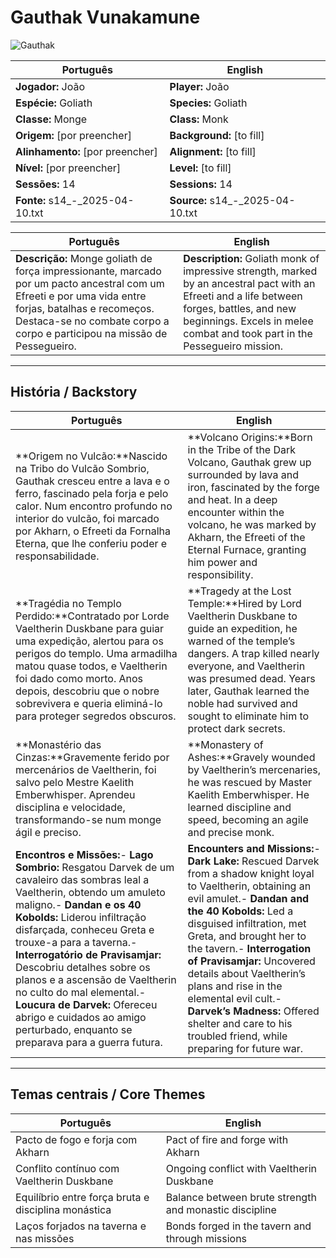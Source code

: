 # Gauthak Vunakamune

![Gauthak](gauthak.png)

|Português|English|
|---|---|
|**Jogador:** João|**Player:** João|
|**Espécie:** Goliath|**Species:** Goliath|
|**Classe:** Monge|**Class:** Monk|
|**Origem:** [por preencher]|**Background:** [to fill]|
|**Alinhamento:** [por preencher]|**Alignment:** [to fill]|
|**Nível:** [por preencher]|**Level:** [to fill]|
|**Sessões:** 14|**Sessions:** 14|
|**Fonte:** s14_-_2025-04-10.txt|**Source:** s14_-_2025-04-10.txt|

|Português|English|
|---|---|
|**Descrição:** Monge goliath de força impressionante, marcado por um pacto ancestral com um Efreeti e por uma vida entre forjas, batalhas e recomeços. Destaca-se no combate corpo a corpo e participou na missão de Pessegueiro.|**Description:** Goliath monk of impressive strength, marked by an ancestral pact with an Efreeti and a life between forges, battles, and new beginnings. Excels in melee combat and took part in the Pessegueiro mission.|

---

## História / Backstory

|Português|English|
|---|---|
|**Origem no Vulcão:**Nascido na Tribo do Vulcão Sombrio, Gauthak cresceu entre a lava e o ferro, fascinado pela forja e pelo calor. Num encontro profundo no interior do vulcão, foi marcado por Akharn, o Efreeti da Fornalha Eterna, que lhe conferiu poder e responsabilidade.|**Volcano Origins:**Born in the Tribe of the Dark Volcano, Gauthak grew up surrounded by lava and iron, fascinated by the forge and heat. In a deep encounter within the volcano, he was marked by Akharn, the Efreeti of the Eternal Furnace, granting him power and responsibility.|
|**Tragédia no Templo Perdido:**Contratado por Lorde Vaeltherin Duskbane para guiar uma expedição, alertou para os perigos do templo. Uma armadilha matou quase todos, e Vaeltherin foi dado como morto. Anos depois, descobriu que o nobre sobrevivera e queria eliminá-lo para proteger segredos obscuros.|**Tragedy at the Lost Temple:**Hired by Lord Vaeltherin Duskbane to guide an expedition, he warned of the temple’s dangers. A trap killed nearly everyone, and Vaeltherin was presumed dead. Years later, Gauthak learned the noble had survived and sought to eliminate him to protect dark secrets.|
|**Monastério das Cinzas:**Gravemente ferido por mercenários de Vaeltherin, foi salvo pelo Mestre Kaelith Emberwhisper. Aprendeu disciplina e velocidade, transformando-se num monge ágil e preciso.|**Monastery of Ashes:**Gravely wounded by Vaeltherin’s mercenaries, he was rescued by Master Kaelith Emberwhisper. He learned discipline and speed, becoming an agile and precise monk.|
|**Encontros e Missões:**- **Lago Sombrio:** Resgatou Darvek de um cavaleiro das sombras leal a Vaeltherin, obtendo um amuleto maligno.- **Dandan e os 40 Kobolds:** Liderou infiltração disfarçada, conheceu Greta e trouxe-a para a taverna.- **Interrogatório de Pravisamjar:** Descobriu detalhes sobre os planos e a ascensão de Vaeltherin no culto do mal elemental.- **Loucura de Darvek:** Ofereceu abrigo e cuidados ao amigo perturbado, enquanto se preparava para a guerra futura.|**Encounters and Missions:**- **Dark Lake:** Rescued Darvek from a shadow knight loyal to Vaeltherin, obtaining an evil amulet.- **Dandan and the 40 Kobolds:** Led a disguised infiltration, met Greta, and brought her to the tavern.- **Interrogation of Pravisamjar:** Uncovered details about Vaeltherin’s plans and rise in the elemental evil cult.- **Darvek’s Madness:** Offered shelter and care to his troubled friend, while preparing for future war.|

---

## Temas centrais / Core Themes

|Português|English|
|---|---|
|Pacto de fogo e forja com Akharn|Pact of fire and forge with Akharn|
|Conflito contínuo com Vaeltherin Duskbane|Ongoing conflict with Vaeltherin Duskbane|
|Equilíbrio entre força bruta e disciplina monástica|Balance between brute strength and monastic discipline|
|Laços forjados na taverna e nas missões|Bonds forged in the tavern and through missions|